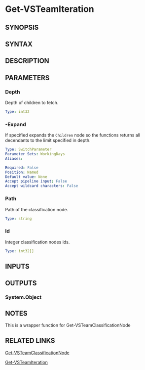 <!-- #include "./common/header.md" -->

# Get-VSTeamIteration

## SYNOPSIS

<!-- #include "./synopsis/Get-VSTeamIteration.md" -->

## SYNTAX

## DESCRIPTION

<!-- #include "./synopsis/Get-VSTeamIteration.md" -->

## PARAMETERS

### Depth

Depth of children to fetch.

```yaml
Type: int32
```

### -Expand
If specified expands the `Children` node so the functions returns all decendants to the limit specified in depth.

```yaml
Type: SwitchParameter
Parameter Sets: WorkingDays
Aliases:

Required: False
Position: Named
Default value: None
Accept pipeline input: False
Accept wildcard characters: False
```

### Path

Path of the classification node.

```yaml
Type: string
```

### Id

Integer classification nodes ids.

```yaml
Type: int32[]
```

<!-- #include "./params/projectName.md" -->

## INPUTS

## OUTPUTS

### System.Object

## NOTES

This is a wrapper function for Get-VSTeamClassificationNode

<!-- #include "./common/prerequisites.md" -->

## RELATED LINKS

<!-- #include "./common/related.md" -->

[Get-VSTeamClassificationNode](Get-VSTeamClassificationNode.md)

[Get-VSTeamIteration](Get-VSTeamIteration.md)
